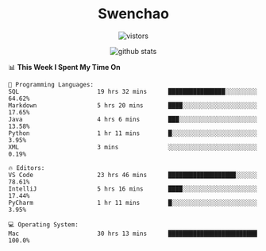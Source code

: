 <h1 align="center">Swenchao</h3>

<p align="center">
  <img src="https://visitor-badge.glitch.me/badge?page_id=Swenchao" alt="vistors" />
</p>

<p align="center">
  <img src="https://github-readme-stats.vercel.app/api?username=Swenchao&count_private=true&show_icons=true&theme=vue-dark&hide_title=true" alt="github stats" />
</p>

<!--START_SECTION:waka-->
📊 **This Week I Spent My Time On** 

```text
💬 Programming Languages: 
SQL                      19 hrs 32 mins      ████████████████░░░░░░░░░   64.62% 
Markdown                 5 hrs 20 mins       ████░░░░░░░░░░░░░░░░░░░░░   17.65% 
Java                     4 hrs 6 mins        ███░░░░░░░░░░░░░░░░░░░░░░   13.58% 
Python                   1 hr 11 mins        █░░░░░░░░░░░░░░░░░░░░░░░░   3.95% 
XML                      3 mins              ░░░░░░░░░░░░░░░░░░░░░░░░░   0.19%

🔥 Editors: 
VS Code                  23 hrs 46 mins      ███████████████████░░░░░░   78.61% 
IntelliJ                 5 hrs 16 mins       ████░░░░░░░░░░░░░░░░░░░░░   17.44% 
PyCharm                  1 hr 11 mins        █░░░░░░░░░░░░░░░░░░░░░░░░   3.95%

💻 Operating System: 
Mac                      30 hrs 13 mins      █████████████████████████   100.0%

```


<!--END_SECTION:waka-->
